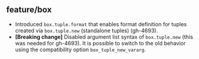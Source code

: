 ## feature/box

* Introduced `box.tuple.format` that enables format definition for tuples
  created via `box.tuple.new` (standalone tuples) (gh-4693).
* **[Breaking change]** Disabled argument list syntax of `box.tuple.new` (this
  was needed for gh-4693). It is possible to switch to the old behavior using
  the compatibility option `box_tuple_new_vararg`.
